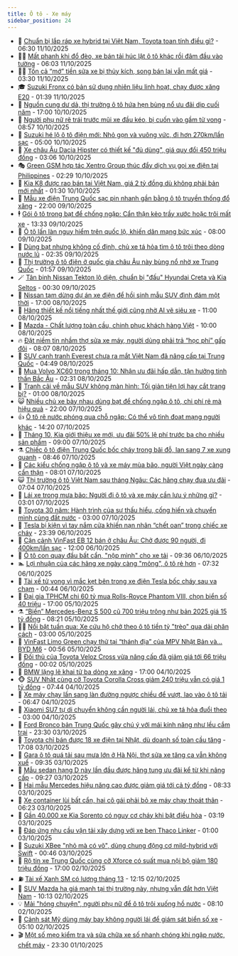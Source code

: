 ```yaml
---
title: Ô tô - Xe máy
sidebar_position: 24
---
```


<!-- dantri-o-to-xe-may:START -->
- 🤡 [Chuẩn bị lắp ráp xe hybrid tại Việt Nam, Toyota toan tính điều gì?](https://dantri.com.vn/o-to-xe-may/chuan-bi-lap-rap-xe-hybrid-tai-viet-nam-toyota-toan-tinh-dieu-gi-20251011131242343.htm) - 06:30 11/10/2025
- 🧑‍💻 [Mất phanh khi đổ đèo, xe bán tải húc lật ô tô khác rồi đâm đầu vào tường](https://dantri.com.vn/o-to-xe-may/mat-phanh-khi-do-deo-xe-ban-tai-huc-lat-o-to-khac-roi-dam-dau-vao-tuong-20251011113510816.htm) - 06:03 11/10/2025
- 🧑‍💻 [Tốn cả “mớ” tiền sửa xe bị thủy kích, song bán lại vẫn mất giá](https://dantri.com.vn/o-to-xe-may/ton-ca-mo-tien-sua-xe-bi-thuy-kich-song-ban-lai-van-mat-gia-20251009171349115.htm) - 03:30 11/10/2025
- 🎓 [Suzuki Fronx có bản sử dụng nhiên liệu linh hoạt, chạy được xăng E20](https://dantri.com.vn/o-to-xe-may/suzuki-fronx-co-ban-su-dung-nhien-lieu-linh-hoat-chay-duoc-xang-e20-20251011004525328.htm) - 01:39 11/10/2025
- 🌊 [Nguồn cung dư dả, thị trường ô tô hứa hẹn bùng nổ ưu đãi dịp cuối năm](https://dantri.com.vn/o-to-xe-may/nguon-cung-du-da-thi-truong-o-to-hua-hen-bung-no-uu-dai-dip-cuoi-nam-20251010140956952.htm) - 17:00 10/10/2025
- 🥷 [Người phụ nữ rẽ trái trước mũi xe đầu kéo, bị cuốn vào gầm tử vong](https://dantri.com.vn/o-to-xe-may/nguoi-phu-nu-re-trai-truoc-mui-xe-dau-keo-bi-cuon-vao-gam-tu-vong-20251010151014821.htm) - 08:57 10/10/2025
- 🤩 [Suzuki hé lộ ô tô điện mới: Nhỏ gọn và vuông vức, đi hơn 270km/lần sạc](https://dantri.com.vn/o-to-xe-may/suzuki-he-lo-o-to-dien-moi-nho-gon-va-vuong-vuc-di-hon-270kmlan-sac-20251010110918701.htm) - 05:00 10/10/2025
- 🫶 [Xe châu Âu Dacia Hipster có thiết kế &quot;đủ dùng&quot;, giá quy đổi 450 triệu đồng](https://dantri.com.vn/o-to-xe-may/xe-chau-au-dacia-hipster-co-thiet-ke-du-dung-gia-quy-doi-450-trieu-dong-20251010091852075.htm) - 03:06 10/10/2025
- 🎭 [Green GSM hợp tác Xentro Group thúc đẩy dịch vụ gọi xe điện tại Philippines](https://dantri.com.vn/o-to-xe-may/green-gsm-hop-tac-xentro-group-thuc-day-dich-vu-goi-xe-dien-tai-philippines-20251010083329697.htm) - 02:29 10/10/2025
- 🌁 [Kia K8 được rao bán tại Việt Nam, giá 2 tỷ đồng dù không phải bản mới nhất](https://dantri.com.vn/o-to-xe-may/kia-k8-duoc-rao-ban-tai-viet-nam-gia-2-ty-dong-du-khong-phai-ban-moi-nhat-20251009111527389.htm) - 01:30 10/10/2025
- 🦩 [Mẫu xe điện Trung Quốc sạc pin nhanh gần bằng ô tô truyền thống đổ xăng](https://dantri.com.vn/o-to-xe-may/mau-xe-dien-trung-quoc-sac-pin-nhanh-gan-bang-o-to-truyen-thong-do-xang-20251010003307535.htm) - 22:00 09/10/2025
- 🕴 [Gói ô tô trong bạt để chống ngập: Cẩn thận kẻo trầy xước hoặc trôi mất xe](https://dantri.com.vn/o-to-xe-may/goi-o-to-trong-bat-de-chong-ngap-can-than-keo-tray-xuoc-hoac-troi-mat-xe-20251009092307958.htm) - 13:33 09/10/2025
- 🎡 [Ô tô lấn làn nguy hiểm trên quốc lộ, khiến dân mạng bức xúc](https://dantri.com.vn/o-to-xe-may/o-to-lan-lan-nguy-hiem-tren-quoc-lo-khien-dan-mang-buc-xuc-20251009115055638.htm) - 08:00 09/10/2025
- 📝 [Dùng bạt nhưng không cố định, chủ xe tá hỏa tìm ô tô trôi theo dòng nước lũ](https://dantri.com.vn/o-to-xe-may/dung-bat-nhung-khong-co-dinh-chu-xe-ta-hoa-tim-o-to-troi-theo-dong-nuoc-lu-20251009092137765.htm) - 02:35 09/10/2025
- 🧐 [Thị trường ô tô điện ở quốc gia châu Âu này bùng nổ nhờ xe Trung Quốc](https://dantri.com.vn/o-to-xe-may/thi-truong-o-to-dien-o-quoc-gia-chau-au-nay-bung-no-nho-xe-trung-quoc-20251009083946087.htm) - 01:57 09/10/2025
- 🪄 [Tân binh Nissan Tekton lộ diện, chuẩn bị &quot;đấu&quot; Hyundai Creta và Kia Seltos](https://dantri.com.vn/o-to-xe-may/tan-binh-nissan-tekton-lo-dien-chuan-bi-dau-hyundai-creta-va-kia-seltos-20251008191242689.htm) - 00:30 09/10/2025
- 🧰 [Nissan tạm dừng dự án xe điện để hồi sinh mẫu SUV đình đám một thời](https://dantri.com.vn/o-to-xe-may/nissan-tam-dung-du-an-xe-dien-de-hoi-sinh-mau-suv-dinh-dam-mot-thoi-20251008153423109.htm) - 17:00 08/10/2025
- 🚀 [Hãng thiết kế nổi tiếng nhất thế giới cũng nhờ AI vẽ siêu xe](https://dantri.com.vn/o-to-xe-may/hang-thiet-ke-noi-tieng-nhat-the-gioi-cung-nho-ai-ve-sieu-xe-20251008103152524.htm) - 11:00 08/10/2025
- 💪 [Mazda - Chất lượng toàn cầu, chinh phục khách hàng Việt](https://dantri.com.vn/o-to-xe-may/mazda-chat-luong-toan-cau-chinh-phuc-khach-hang-viet-20251008164137979.htm) - 10:00 08/10/2025
- 🔥 [Đặt niềm tin nhầm thợ sửa xe máy, người dùng phải trả “học phí” gấp đôi](https://dantri.com.vn/o-to-xe-may/dat-niem-tin-nham-tho-sua-xe-may-nguoi-dung-phai-tra-hoc-phi-gap-doi-20251008141402263.htm) - 08:07 08/10/2025
- 🐲 [SUV cạnh tranh Everest chưa ra mắt Việt Nam đã nâng cấp tại Trung Quốc](https://dantri.com.vn/o-to-xe-may/suv-canh-tranh-everest-chua-ra-mat-viet-nam-da-nang-cap-tai-trung-quoc-20251008103037924.htm) - 04:49 08/10/2025
- 🌋 [Mua Volvo XC60 trong tháng 10: Nhận ưu đãi hấp dẫn, tận hưởng tinh thần Bắc Âu](https://dantri.com.vn/o-to-xe-may/mua-volvo-xc60-trong-thang-10-nhan-uu-dai-hap-dan-tan-huong-tinh-than-bac-au-20251008091040067.htm) - 02:31 08/10/2025
- 🤩 [Tranh cãi về mẫu SUV không màn hình: Tối giản tiện lợi hay cắt trang bị?](https://dantri.com.vn/o-to-xe-may/tranh-cai-ve-mau-suv-khong-man-hinh-toi-gian-tien-loi-hay-cat-trang-bi-20251007222549782.htm) - 01:00 08/10/2025
- 😺 [Nhiều chủ xe bày nhau dùng bạt để chống ngập ô tô, chi phí rẻ mà hiệu quả](https://dantri.com.vn/o-to-xe-may/nhieu-chu-xe-bay-nhau-dung-bat-de-chong-ngap-o-to-chi-phi-re-ma-hieu-qua-20251007161456639.htm) - 22:00 07/10/2025
- 👍 [Ô tô rẽ nước phóng qua chỗ ngập: Có thể vô tình đoạt mạng người khác](https://dantri.com.vn/o-to-xe-may/o-to-re-nuoc-phong-qua-cho-ngap-co-the-vo-tinh-doat-mang-nguoi-khac-20251007164042113.htm) - 14:20 07/10/2025
- 🎃 [Tháng 10, Kia giới thiệu xe mới, ưu đãi 50% lệ phí trước bạ cho nhiều sản phẩm](https://dantri.com.vn/o-to-xe-may/thang-10-kia-gioi-thieu-xe-moi-uu-dai-50-le-phi-truoc-ba-cho-nhieu-san-pham-20251007153916208.htm) - 09:00 07/10/2025
- ⚗️ [Chiếc ô tô điện Trung Quốc bốc cháy trong bãi đỗ, lan sang 7 xe xung quanh](https://dantri.com.vn/o-to-xe-may/chiec-o-to-dien-trung-quoc-boc-chay-trong-bai-do-lan-sang-7-xe-xung-quanh-20251007145115523.htm) - 08:46 07/10/2025
- 🦄 [Các kiểu chống ngập ô tô và xe máy mùa bão, người Việt ngày càng cẩn thận](https://dantri.com.vn/o-to-xe-may/cac-kieu-chong-ngap-o-to-va-xe-may-mua-bao-nguoi-viet-ngay-cang-can-than-20251007145340879.htm) - 08:01 07/10/2025
- 😺 [Thị trường ô tô Việt Nam sau tháng Ngâu: Các hãng chạy đua ưu đãi](https://dantri.com.vn/o-to-xe-may/thi-truong-o-to-viet-nam-sau-thang-ngau-cac-hang-chay-dua-uu-dai-20251007121609296.htm) - 07:04 07/10/2025
- 💼 [Lái xe trong mưa bão: Người đi ô tô và xe máy cần lưu ý những gì?](https://dantri.com.vn/o-to-xe-may/lai-xe-trong-mua-bao-nguoi-di-o-to-va-xe-may-can-luu-y-nhung-gi-20251007095301974.htm) - 03:01 07/10/2025
- 💃 [Toyota 30 năm: Hành trình của sự thấu hiểu, cống hiến và chuyển mình cùng đất nước](https://dantri.com.vn/o-to-xe-may/toyota-30-nam-hanh-trinh-cua-su-thau-hieu-cong-hien-va-chuyen-minh-cung-dat-nuoc-20251006105643207.htm) - 03:00 07/10/2025
- 🚀 [Tesla bị kiện vì tay nắm cửa khiến nạn nhân “chết oan” trong chiếc xe cháy](https://dantri.com.vn/o-to-xe-may/tesla-bi-kien-vi-tay-nam-cua-khien-nan-nhan-chet-oan-trong-chiec-xe-chay-20251007003153559.htm) - 23:39 06/10/2025
- 🤩 [Cận cảnh VinFast EB 12 bán ở châu Âu: Chở được 90 người, đi 400km/lần sạc](https://dantri.com.vn/o-to-xe-may/can-canh-vinfast-eb-12-ban-o-chau-au-cho-duoc-90-nguoi-di-400kmlan-sac-20251006164923343.htm) - 12:00 06/10/2025
- 💪 [Ô tô con quay đầu bất cẩn, &quot;nộp mình&quot; cho xe tải](https://dantri.com.vn/o-to-xe-may/o-to-con-quay-dau-bat-can-nop-minh-cho-xe-tai-20251006135435404.htm) - 09:36 06/10/2025
- 🏊 [Lợi nhuận của các hãng xe ngày càng &quot;mỏng&quot;, ô tô rẻ hơn](https://dantri.com.vn/o-to-xe-may/loi-nhuan-cua-cac-hang-xe-ngay-cang-mong-o-to-re-hon-20251006121241714.htm) - 07:32 06/10/2025
- 💄 [Tài xế tử vong vì mắc kẹt bên trong xe điện Tesla bốc cháy sau va chạm](https://dantri.com.vn/o-to-xe-may/tai-xe-tu-vong-vi-mac-ket-ben-trong-xe-dien-tesla-boc-chay-sau-va-cham-20251005232016409.htm) - 00:44 06/10/2025
- 👺 [Đại gia TPHCM chi 60 tỷ mua Rolls-Royce Phantom VIII, chọn biển số 40 triệu](https://dantri.com.vn/o-to-xe-may/dai-gia-tphcm-chi-60-ty-mua-rolls-royce-phantom-viii-chon-bien-so-40-trieu-20251005221239090.htm) - 17:00 05/10/2025
- ⚗️ [“Biến” Mercedes-Benz S 500 cũ 700 triệu trông như bản 2025 giá 15 tỷ đồng](https://dantri.com.vn/o-to-xe-may/bien-mercedes-benz-s-500-cu-700-trieu-trong-nhu-ban-2025-gia-15-ty-dong-20251005151119968.htm) - 08:21 05/10/2025
- 🧑‍🏫 [Nổi bật tuần qua: Xe cứu hộ chở theo ô tô tiền tỷ &quot;trèo&quot; qua dải phân cách](https://dantri.com.vn/o-to-xe-may/noi-bat-tuan-qua-xe-cuu-ho-cho-theo-o-to-tien-ty-treo-qua-dai-phan-cach-20251005084237823.htm) - 03:00 05/10/2025
- 🦒 [VinFast Limo Green chạy thử tại “thánh địa” của MPV Nhật Bản và… BYD M6](https://dantri.com.vn/o-to-xe-may/vinfast-limo-green-chay-thu-tai-thanh-dia-cua-mpv-nhat-ban-va-byd-m6-20251005075517749.htm) - 00:56 05/10/2025
- 🐘 [Đối thủ của Toyota Veloz Cross vừa nâng cấp đã giảm giá tới 66 triệu đồng](https://dantri.com.vn/o-to-xe-may/doi-thu-cua-toyota-veloz-cross-vua-nang-cap-da-giam-gia-toi-66-trieu-dong-20251005003212560.htm) - 00:02 05/10/2025
- 🧠 [BMW lặng lẽ khai tử ba dòng xe xăng](https://dantri.com.vn/o-to-xe-may/bmw-lang-le-khai-tu-ba-dong-xe-xang-20251004155738266.htm) - 17:00 04/10/2025
- 🐵 [SUV Nhật cùng cỡ Toyota Corolla Cross giảm 240 triệu vẫn có giá 1 tỷ đồng](https://dantri.com.vn/o-to-xe-may/suv-nhat-cung-co-toyota-corolla-cross-giam-240-trieu-van-co-gia-1-ty-dong-20251004102822590.htm) - 07:44 04/10/2025
- 🤭 [Xe máy chạy lấn sang làn đường ngược chiều để vượt, lao vào ô tô tải](https://dantri.com.vn/o-to-xe-may/xe-may-chay-lan-sang-lan-duong-nguoc-chieu-de-vuot-lao-vao-o-to-tai-20251004110216688.htm) - 06:47 04/10/2025
- 🤠 [Xiaomi SU7 tự di chuyển không cần người lái, chủ xe tá hỏa đuổi theo](https://dantri.com.vn/o-to-xe-may/xiaomi-su7-tu-di-chuyen-khong-can-nguoi-lai-chu-xe-ta-hoa-duoi-theo-20251003125758206.htm) - 03:00 04/10/2025
- 🫶 [Ford Bronco bản Trung Quốc gây chú ý với mái kính nâng như lều cắm trại](https://dantri.com.vn/o-to-xe-may/ford-bronco-ban-trung-quoc-gay-chu-y-voi-mai-kinh-nang-nhu-leu-cam-trai-20251003153733522.htm) - 23:30 03/10/2025
- 🚀 [Toyota chỉ bán được 18 xe điện tại Nhật, dù doanh số toàn cầu tăng](https://dantri.com.vn/o-to-xe-may/toyota-chi-ban-duoc-18-xe-dien-tai-nhat-du-doanh-so-toan-cau-tang-20251003225412077.htm) - 17:08 03/10/2025
- 🎊 [Gara ô tô quá tải sau mưa lớn ở Hà Nội, thợ sửa xe tăng ca vẫn không xuể](https://dantri.com.vn/o-to-xe-may/gara-o-to-qua-tai-sau-mua-lon-o-ha-noi-tho-sua-xe-tang-ca-van-khong-xue-20251003161210847.htm) - 09:35 03/10/2025
- 🦄 [Mẫu sedan hạng D này lần đầu được hãng tung ưu đãi kể từ khi nâng cấp](https://dantri.com.vn/o-to-xe-may/mau-sedan-hang-d-nay-lan-dau-duoc-hang-tung-uu-dai-ke-tu-khi-nang-cap-20251003151554574.htm) - 09:27 03/10/2025
- 🥷 [Hai mẫu Mercedes hiệu năng cao được giảm giá tới cả tỷ đồng](https://dantri.com.vn/o-to-xe-may/hai-mau-mercedes-hieu-nang-cao-duoc-giam-gia-toi-ca-ty-dong-20251003121822126.htm) - 08:33 03/10/2025
- 🦏 [Xe container lùi bất cẩn, hai cô gái phải bỏ xe máy chạy thoát thân](https://dantri.com.vn/o-to-xe-may/xe-container-lui-bat-can-hai-co-gai-phai-bo-xe-may-chay-thoat-than-20251003121458215.htm) - 06:23 03/10/2025
- 🤗 [Gần 40.000 xe Kia Sorento có nguy cơ cháy khi bật điều hòa](https://dantri.com.vn/o-to-xe-may/gan-40000-xe-kia-sorento-co-nguy-co-chay-khi-bat-dieu-hoa-20251003090517280.htm) - 03:19 03/10/2025
- 🐲 [Đáp ứng nhu cầu vận tải xây dựng với xe ben Thaco Linker](https://dantri.com.vn/o-to-xe-may/dap-ung-nhu-cau-van-tai-xay-dung-voi-xe-ben-thaco-linker-20251002120042583.htm) - 01:00 03/10/2025
- 🤭 [Suzuki XBee &quot;nhỏ mà có võ&quot;, dùng chung động cơ mild-hybrid với Swift](https://dantri.com.vn/o-to-xe-may/suzuki-xbee-nho-ma-co-vo-dung-chung-dong-co-mild-hybrid-voi-swift-20251003000520193.htm) - 00:46 03/10/2025
- 🐻 [Rộ tin xe Trung Quốc cùng cỡ Xforce có suất mua nội bộ giảm 180 triệu đồng](https://dantri.com.vn/o-to-xe-may/ro-tin-xe-trung-quoc-cung-co-xforce-co-suat-mua-noi-bo-giam-180-trieu-dong-20251002123402253.htm) - 17:00 02/10/2025
- ⛽️ [Tài xế Xanh SM có lương tháng 13](https://dantri.com.vn/o-to-xe-may/tai-xe-xanh-sm-co-luong-thang-13-20251002184522462.htm) - 12:15 02/10/2025
- 🫣 [SUV Mazda hạ giá mạnh tại thị trường này, nhưng vẫn đắt hơn Việt Nam](https://dantri.com.vn/o-to-xe-may/suv-mazda-ha-gia-manh-tai-thi-truong-nay-nhung-van-dat-hon-viet-nam-20251002135512541.htm) - 10:13 02/10/2025
- 💡 [Mải &quot;hóng chuyện&quot;, người phụ nữ để ô tô trôi xuống hồ nước](https://dantri.com.vn/o-to-xe-may/mai-hong-chuyen-nguoi-phu-nu-de-o-to-troi-xuong-ho-nuoc-20251002131615088.htm) - 08:10 02/10/2025
- 💪 [Cảnh sát Mỹ dùng máy bay không người lái để giám sát biển số xe](https://dantri.com.vn/o-to-xe-may/canh-sat-my-dung-may-bay-khong-nguoi-lai-de-giam-sat-bien-so-xe-20251002100342472.htm) - 05:10 02/10/2025
- 🎬 [Một số mẹo kiểm tra và sửa chữa xe số nhanh chóng khi ngập nước, chết máy](https://dantri.com.vn/o-to-xe-may/mot-so-meo-kiem-tra-va-sua-chua-xe-so-nhanh-chong-khi-ngap-nuoc-chet-may-20251001145954628.htm) - 23:30 01/10/2025<!-- dantri-o-to-xe-may:END -->
